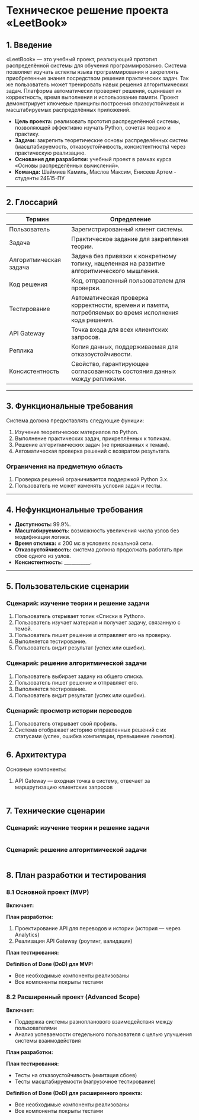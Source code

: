 # Техническое решение проекта «LeetBook»

## 1. Введение

«LeetBook» — это учебный проект, реализующий прототип распределённой системы для обучения программированию. Система позволяет изучать аспекты языка программирования и закреплять приобретенные знания посредством решения практических задач. Так же пользователь может тренировать навык решения алгоритмических задач. Платформа автоматически проверяет решения, оценивает их корректность, время выполнения и использование памяти. Проект демонстрирует ключевые принципы построения отказоустойчивых и масштабируемых распределённых приложений.
- **Цель проекта:** реализовать прототип распределённой системы, позволяющей эффективно изучать Python, сочетая теорию и практику. 
- **Задачи:** закрепить теоретические основы распределённых систем (масштабируемость, отказоустойчивость, консистентность) через практическую реализацию.  
- **Основания для разработки:** учебный проект в рамках курса «Основы распределённых вычислений».  
- **Команда:** Шаймиев Камиль, Маслов Максим, Енисеев Артем - студенты 24Б15-ПУ 

---

## 2. Глоссарий
| Термин        | Определение |
|---------------|-------------|
| Пользователь  | Зарегистрированный клиент системы. |
| Задача        | Практическое задание для закрепления теории. |
| Алгоритмическая задача      | Задача без привязки к конкретному топику, нацеленная на развитие алгоритмического мышления. |
| Код решения       | Код, отправленный пользователем для проверки. |
| Тестирование    | Автоматическая проверка корректности, времени и памяти, потребляемых во время исполнения кода решения. |
| API Gateway   | Точка входа для всех клиентских запросов. |
| Реплика       | Копия данных, поддерживаемая для отказоустойчивости. |
| Консистентность | Свойство, гарантирующее согласованность состояния данных между репликами. |

---

## 3. Функциональные требования
Система должна предоставлять следующие функции:
1. Изучение теоретических материалов по Python.
2. Выполнение практических задач, прикреплённых к топикам.
3. Решение алгоритмических задач (не привязанных к темам).
4. Автоматическая проверка решений с возвратом результата.  

### Ограничения на предметную область

1. Проверка решений ограничивается поддержкой Python 3.x.
2. Пользователь не может изменять условия задач и тесты.

---

## 4. Нефункциональные требования
- **Доступность:** 99.9%.  
- **Масштабируемость:** возможность увеличения числа узлов без модификации логики.  
- **Время отклика:** ≤ 200 мс в условиях локальной сети.  
- **Отказоустойчивость:** система должна продолжать работать при сбое одного из узлов.  
- **Консистентность:** ___________.  

---

## 5. Пользовательские сценарии

### Сценарий: изучение теории и решение задачи

1. Пользователь открывает топик «Списки в Python».
2. Пользователь изучает материал и получает задачу, связанную с темой.
3. Пользователь пишет решение и отправляет его на проверку.
4. Выполняется тестирование.
5. Пользователь видит результат (успех или ошибки).

### Сценарий: решение алгоритмической задачи
1. Пользователь выбирает задачу из общего списка.  
2. Пользователь пишет решение и отправляет его.  
3. Выполняется тестирование.
4. Пользователь видит результат (успех или ошибки).  

### Сценарий: просмотр истории переводов
1. Пользователь открывает свой профиль.
2. Система отображает историю отправленных решений с их статусами (успех, ошибка компиляции, превышение лимитов).

## 6. Архитектура

Основные компоненты:

1. API Gateway — входная точка в систему, отвечает за маршрутизацию клиентских запросов


```mermaid
```

## 7. Технические сценарии

### Сценарий: изучение теории и решение задачи


```mermaid
```

### Сценарий: решение алгоритмической задачи


```mermaid
```

## 8. План разработки и тестирования

### 8.1 Основной проект (MVP)
**Включает:**


**План разработки:**
1. Проектирование API для переводов и истории (история — через Analytics)
2. Реализация API Gateway (роутинг, валидация)


**План тестирования:**


**Definition of Done (DoD) для MVP:**
- Все необходимые компоненты реализованы
- Все компоненты покрыты тестами

### 8.2 Расширенный проект (Advanced Scope)
**Включает:**
- Поддержка системы разнопланового взаимодействия между пользователями
- Анализ успеваемости отедельного пользователя с целью улучшения системы взаимодействия

**План разработки:**


**План тестирования:**
- Тесты на отказоустойчивость (имитация сбоев)
- Тесты масштабируемости (нагрузочное тестирование)

**Definition of Done (DoD) для расширенного проекта:**
- Все необходимые компоненты реализованы
- Все компоненты покрыты тестами